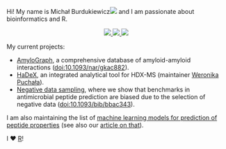 Hi! My name is Michał Burdukiewicz<a href="https://orcid.org/0000-0001-8926-582X"><img src="https://orcid.org/sites/default/files/images/orcid_16x16.png"/></a> and I am passionate about bioinformatics and R.

<p align='center'>
  
  <a href="https://twitter.com/burdukiewicz">
    <img src="https://img.shields.io/badge/Twitter-1DA1F2?style=for-the-badge&logo=twitter&logoColor=white" />        
  </a>
  <a href="https://www.linkedin.com/in/michal-burdukiewicz/">
    <img src="https://img.shields.io/badge/linkedin-%230077B5.svg?&style=for-the-badge&logo=linkedin&logoColor=white" />
  </a>
  <a href="https://scholar.google.com/citations?hl=en&user=riuFKDkAAAAJ">
    <img src="https://img.shields.io/badge/google%20scholar-riuFKDkAAAAJ-green" />    
  </a>
</p>

My current projects:

 - [AmyloGraph](https://amylograph.com), a comprehensive database of amyloid-amyloid interactions ([doi:10.1093/nar/gkac882](https://doi.org/10.1093/nar/gkac882)).
 - [HaDeX](https://github.com/hadexversum), an integrated analytical tool for HDX-MS (maintainer [Weronika Puchała](https://github.com/werpuc)).
 - [Negative data sampling](http://biogenies.info/NegativeDatasets/), where we show that benchmarks in antimicrobial peptide prediction are biased due to the selection of negative data ([doi:10.1093/bib/bbac343](https://doi.org/10.1093/bib/bbac343)).
 
 I am also maintaining the list of [machine learning models for prediction of peptide properties](biogenies.info/peptide-prediction-list/) (see also our [article on that](https://doi.org/10.1016/j.csbj.2022.11.043)).
 

I :heart: [R](https://cran.r-project.org/)!
